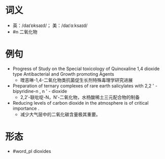 # 词义
- 英：/daɪˈɒksaɪd/； 美：/daɪˈɑːksaɪd/
- #n 二氧化物
# 例句
- Progress of Study on the Special toxicology of Quinoxaline 1,4 dioxide type Antibacterial and Growth promoting Agents
	- 喹恶啉-1,4-二氧化物类抗菌促生长剂特殊毒理学研究进展
- Preparation of ternary complexes of rare earth salicylates with 2,2 ' - bipyridine-n , n ' - dioxide
	- 2,2′-联吡啶-N，N′-二氧化物，水杨酸稀土三元配合物的制备
- Reducing levels of carbon dioxide in the atmosphere is of critical importance .
	- 减少大气层中的二氧化碳含量极其重要。
# 形态
- #word_pl dioxides
